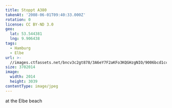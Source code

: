 ```yaml
---
title: Stoppt A380
takenAt: '2008-06-01T09:40:33.000Z'
rotation: 0
license: CC BY-ND 3.0
geo:
  lat: 53.544381
  lng: 9.906438
tags:
  - Hamburg
  - Elbe
url: >-
  //images.ctfassets.net/bncv3c2gt878/3A6eY7F2aKFo3KQGHzgNIO/9006bcd1cc5d80b87936cfb67f6cbf49/stoppt-a380_4343157265_o
size: 3702014
image:
  width: 2014
  height: 3039
contentType: image/jpeg
---
```


at the Elbe beach